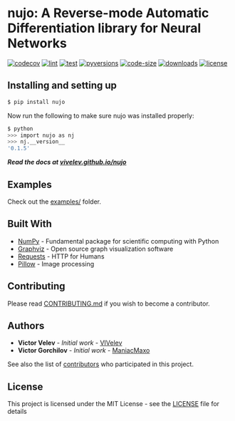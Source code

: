 # nujo: A Reverse-mode Automatic Differentiation library for Neural Networks

[![codecov](https://codecov.io/gh/VIVelev/nujo/branch/master/graph/badge.svg)](https://codecov.io/gh/VIVelev/nujo)
[![lint](https://github.com/VIVelev/nujo/workflows/lint/badge.svg)](https://github.com/VIVelev/nujo/actions?query=workflow%3A%22lint)
[![test](https://github.com/VIVelev/nujo/workflows/test/badge.svg)](https://github.com/VIVelev/nujo/actions?query=workflow%3A%22test)
[![pyversions](https://img.shields.io/pypi/pyversions/nujo)](https://pypi.org/project/nujo)
[![code-size](https://img.shields.io/github/languages/code-size/VIVelev/nujo)](https://github.com/VIVelev/nujo)
[![downloads](https://img.shields.io/pypi/dm/nujo)](https://pypi.org/project/nujo)
[![license](https://img.shields.io/github/license/VIVelev/nujo)](LICENSE)

## Installing and setting up

```bash
$ pip install nujo
```

Now run the following to make sure nujo was installed properly:

```bash
$ python
>>> import nujo as nj
>>> nj.__version__
'0.1.5'
```

**_Read the docs at [vivelev.github.io/nujo](https://vivelev.github.io/nujo/)_**

## Examples

Check out the [examples/](examples/) folder.

## Built With

-   [NumPy](http://www.numpy.org/) - Fundamental package for scientific computing with Python
-   [Graphviz](https://www.graphviz.org/) - Open source graph visualization software
-   [Requests](https://requests.readthedocs.io/) - HTTP for Humans
-   [Pillow](https://pillow.readthedocs.io/) - Image processing

## Contributing

Please read [CONTRIBUTING.md](https://github.com/VIVelev/nujo/blob/master/CONTRIBUTING.md) if you wish to become a contributor.

## Authors

-   **Victor Velev** - _Initial work_ - [VIVelev](https://github.com/VIVelev)
-   **Victor Gorchilov** - _Initial work_ - [ManiacMaxo](https://github.com/ManiacMaxo)

See also the list of [contributors](https://github.com/VIVelev/nujo/contributors) who participated in this project.

## License

This project is licensed under the MIT License - see the [LICENSE](LICENSE) file for details
